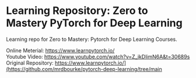 # Learning Repository: Zero to Mastery PyTorch for Deep Learning
Learning repo for Zero to Mastery: Pytorch for Deep Learning Courses. 

Online Meterial: https://www.learnpytorch.io/     
Youtube Video: https://www.youtube.com/watch?v=Z_ikDlimN6A&t=30689s    
Original Repository: https://www.learnpytorch.io/](https://github.com/mrdbourke/pytorch-deep-learning/tree/main    
